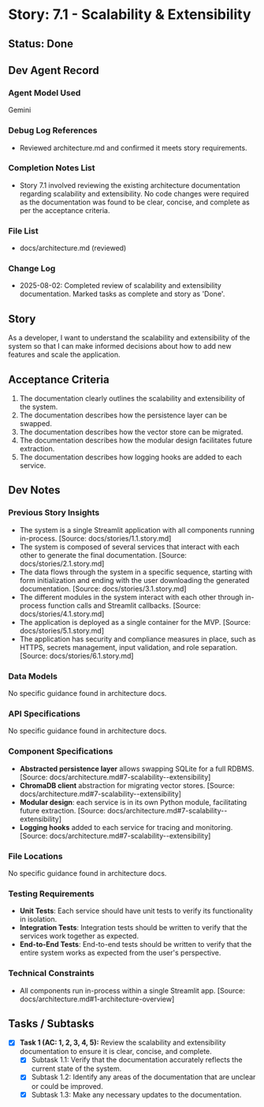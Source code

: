 # Story: 7.1 - Scalability & Extensibility

## Status: Done

## Dev Agent Record

### Agent Model Used

Gemini

### Debug Log References

- Reviewed architecture.md and confirmed it meets story requirements.

### Completion Notes List

- Story 7.1 involved reviewing the existing architecture documentation regarding scalability and extensibility. No code changes were required as the documentation was found to be clear, concise, and complete as per the acceptance criteria.

### File List

- docs/architecture.md (reviewed)

### Change Log

- 2025-08-02: Completed review of scalability and extensibility documentation. Marked tasks as complete and story as 'Done'.

## Story

As a developer, I want to understand the scalability and extensibility of the system so that I can make informed decisions about how to add new features and scale the application.

## Acceptance Criteria

1.  The documentation clearly outlines the scalability and extensibility of the system.
2.  The documentation describes how the persistence layer can be swapped.
3.  The documentation describes how the vector store can be migrated.
4.  The documentation describes how the modular design facilitates future extraction.
5.  The documentation describes how logging hooks are added to each service.

## Dev Notes

### Previous Story Insights

- The system is a single Streamlit application with all components running in-process. [Source: docs/stories/1.1.story.md]
- The system is composed of several services that interact with each other to generate the final documentation. [Source: docs/stories/2.1.story.md]
- The data flows through the system in a specific sequence, starting with form initialization and ending with the user downloading the generated documentation. [Source: docs/stories/3.1.story.md]
- The different modules in the system interact with each other through in-process function calls and Streamlit callbacks. [Source: docs/stories/4.1.story.md]
- The application is deployed as a single container for the MVP. [Source: docs/stories/5.1.story.md]
- The application has security and compliance measures in place, such as HTTPS, secrets management, input validation, and role separation. [Source: docs/stories/6.1.story.md]

### Data Models

No specific guidance found in architecture docs.

### API Specifications

No specific guidance found in architecture docs.

### Component Specifications

- **Abstracted persistence layer** allows swapping SQLite for a full RDBMS. [Source: docs/architecture.md#7-scalability--extensibility]
- **ChromaDB client** abstraction for migrating vector stores. [Source: docs/architecture.md#7-scalability--extensibility]
- **Modular design**: each service is in its own Python module, facilitating future extraction. [Source: docs/architecture.md#7-scalability--extensibility]
- **Logging hooks** added to each service for tracing and monitoring. [Source: docs/architecture.md#7-scalability--extensibility]

### File Locations

No specific guidance found in architecture docs.

### Testing Requirements

- **Unit Tests**: Each service should have unit tests to verify its functionality in isolation.
- **Integration Tests**: Integration tests should be written to verify that the services work together as expected.
- **End-to-End Tests**: End-to-end tests should be written to verify that the entire system works as expected from the user's perspective.

### Technical Constraints

- All components run in-process within a single Streamlit app. [Source: docs/architecture.md#1-architecture-overview]

## Tasks / Subtasks

- [x] **Task 1 (AC: 1, 2, 3, 4, 5):** Review the scalability and extensibility documentation to ensure it is clear, concise, and complete.
    - [x] Subtask 1.1: Verify that the documentation accurately reflects the current state of the system.
    - [x] Subtask 1.2: Identify any areas of the documentation that are unclear or could be improved.
    - [x] Subtask 1.3: Make any necessary updates to the documentation.
